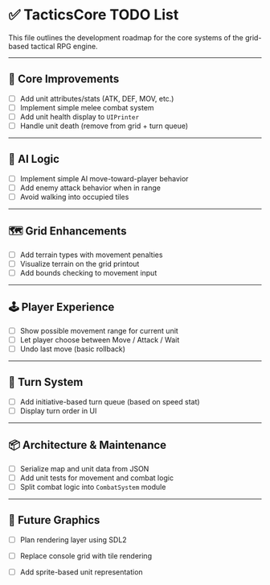 # ✅ TacticsCore TODO List

This file outlines the development roadmap for the core systems of the grid-based tactical RPG engine.

---

## 🔧 Core Improvements
- [ ] Add unit attributes/stats (ATK, DEF, MOV, etc.)
- [ ] Implement simple melee combat system
- [ ] Add unit health display to `UIPrinter`
- [ ] Handle unit death (remove from grid + turn queue)

---

## 🧠 AI Logic
- [ ] Implement simple AI move-toward-player behavior
- [ ] Add enemy attack behavior when in range
- [ ] Avoid walking into occupied tiles

---

## 🗺 Grid Enhancements
- [ ] Add terrain types with movement penalties
- [ ] Visualize terrain on the grid printout
- [ ] Add bounds checking to movement input

---

## 🕹 Player Experience
- [ ] Show possible movement range for current unit
- [ ] Let player choose between Move / Attack / Wait
- [ ] Undo last move (basic rollback)

---

## 🔄 Turn System
- [ ] Add initiative-based turn queue (based on speed stat)
- [ ] Display turn order in UI

---

## 📦 Architecture & Maintenance
- [ ] Serialize map and unit data from JSON
- [ ] Add unit tests for movement and combat logic
- [ ] Split combat logic into `CombatSystem` module

---

## 🎨 Future Graphics
- [ ] Plan rendering layer using SDL2
- [ ] Replace console grid with tile rendering
- [ ] Add sprite-based unit representation


